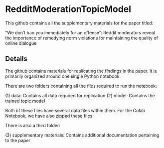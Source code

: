 # RedditModerationTopicModel
This github contains all the supplementary materials for the paper titled: 

“We don’t ban you immediately for an offense”: Reddit moderators reveal the importance of remedying norm violations for maintaining the quality of online dialogue

## Details

The github contains materials for replicating the findings in the paper. 
It is primarily organized around one single Python notebook:



There are two folders containing all the files required to run the notebook:

(1) data: Contains all data required for replication
(2) model: Contains the trained topic model

Both of these files have several data files within them. For the Colab Notebook, we have also zipped these files.

There is also a third folder:

(3) supplementary materials: Contains additional documentation pertaining to the paper


